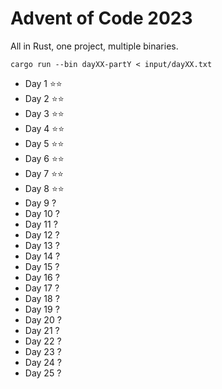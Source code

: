 # Advent of Code 2023

All in Rust, one project, multiple binaries.

```
cargo run --bin dayXX-partY < input/dayXX.txt
```

* Day 1 ⭐⭐
* Day 2 ⭐⭐
* Day 3 ⭐⭐
* Day 4 ⭐⭐
* Day 5 ⭐⭐
* Day 6 ⭐⭐
* Day 7 ⭐⭐
* Day 8 ⭐⭐
* Day 9 ?
* Day 10 ?
* Day 11 ?
* Day 12 ?
* Day 13 ?
* Day 14 ?
* Day 15 ?
* Day 16 ?
* Day 17 ?
* Day 18 ?
* Day 19 ?
* Day 20 ?
* Day 21 ?
* Day 22 ?
* Day 23 ?
* Day 24 ?
* Day 25 ?
